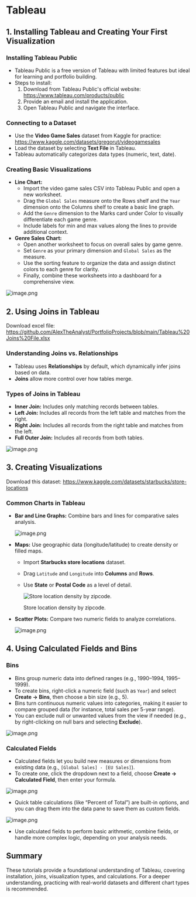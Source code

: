# Tableau

## 1. Installing Tableau and Creating Your First Visualization

### Installing Tableau Public

- Tableau Public is a free version of Tableau with limited features but ideal for learning and portfolio building.
- Steps to install:
    1. Download from Tableau Public's official website: https://www.tableau.com/products/public
    2. Provide an email and install the application.
    3. Open Tableau Public and navigate the interface.

### Connecting to a Dataset

- Use the **Video Game Sales** dataset from Kaggle for practice: https://www.kaggle.com/datasets/gregorut/videogamesales
- Load the dataset by selecting **Text File** in Tableau.
- Tableau automatically categorizes data types (numeric, text, date).

### Creating Basic Visualizations

- **Line Chart:**
    - Import the video game sales CSV into Tableau Public and open a new worksheet.
    - Drag the `Global Sales` measure onto the Rows shelf and the `Year` dimension onto the Columns shelf to create a basic line graph.
    - Add the `Genre` dimension to the Marks card under Color to visually differentiate each game genre.
    - Include labels for min and max values along the lines to provide additional context.
- **Genre Sales Chart:**
    - Open another worksheet to focus on overall sales by game genre.
    - Set `Genre` as your primary dimension and `Global Sales` as the measure.
    - Use the sorting feature to organize the data and assign distinct colors to each genre for clarity.
    - Finally, combine these worksheets into a dashboard for a comprehensive view.

![image.png](image.png)

## 2. Using Joins in Tableau

Download excel file: https://github.com/AlexTheAnalyst/PortfolioProjects/blob/main/Tableau%20Joins%20File.xlsx

### Understanding Joins vs. Relationships

- Tableau uses **Relationships** by default, which dynamically infer joins based on data.
- **Joins** allow more control over how tables merge.

### Types of Joins in Tableau

- **Inner Join:** Includes only matching records between tables.
- **Left Join:** Includes all records from the left table and matches from the right.
- **Right Join:** Includes all records from the right table and matches from the left.
- **Full Outer Join:** Includes all records from both tables.

![image.png](image%201.png)

## 3. Creating Visualizations

Download this dataset: https://www.kaggle.com/datasets/starbucks/store-locations

### Common Charts in Tableau

- **Bar and Line Graphs:** Combine bars and lines for comparative sales analysis.
    
    ![image.png](image%202.png)
    
- **Maps:** Use geographic data (longitude/latitude) to create density or filled maps.
    - Import **Starbucks store locations** dataset.
    - Drag `Latitude` and `Longitude` into **Columns** and **Rows**.
    - Use **State** or **Postal Code** as a level of detail.
        
        ![Store location density by zipcode.](image%203.png)
        
        Store location density by zipcode.
        
- **Scatter Plots:** Compare two numeric fields to analyze correlations.
    
    ![image.png](image%204.png)
    

## 4. Using Calculated Fields and Bins

### **Bins**

- Bins group numeric data into defined ranges (e.g., 1990–1994, 1995–1999).
- To create bins, right-click a numeric field (such as `Year`) and select **Create → Bins**, then choose a bin size (e.g., 5).
- Bins turn continuous numeric values into categories, making it easier to compare grouped data (for instance, total sales per 5-year range).
- You can exclude null or unwanted values from the view if needed (e.g., by right-clicking on null bars and selecting **Exclude**).

![image.png](image%205.png)

### **Calculated Fields**

- Calculated fields let you build new measures or dimensions from existing data (e.g., `[Global Sales] - [EU Sales]`).
- To create one, click the dropdown next to a field, choose **Create → Calculated Field**, then enter your formula.

![image.png](image%206.png)

- Quick table calculations (like “Percent of Total”) are built-in options, and you can drag them into the data pane to save them as custom fields.

![image.png](image%207.png)

- Use calculated fields to perform basic arithmetic, combine fields, or handle more complex logic, depending on your analysis needs.

## Summary

These tutorials provide a foundational understanding of Tableau, covering installation, joins, visualization types, and calculations. For a deeper understanding, practicing with real-world datasets and different chart types is recommended.